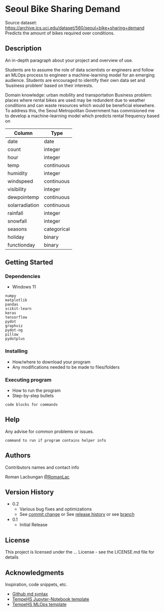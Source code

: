 # Seoul Bike Sharing Demand

Source dataset: https://archive.ics.uci.edu/dataset/560/seoul+bike+sharing+demand
Predicts the amount of bikes required over conditions.

## Description

An in-depth paragraph about your project and overview of use.

Students are to assume the role of data scientists or engineers and follow an MLOps process to engineer a machine-learning model for an emerging audience. Students are encouraged to identify their own data set and ‘business problem’ based on their interests.

Domain knowledge: urban mobility and transportation
Business problem: places where rental bikes are used may be redundent due to weather conditions and can waste resources which would be beneficial elsewhere. To address this, the Seoul Metropolitan Government has commisioned me to develop a machine-learning model which predicts rental frequency based on

| Column | Type |
| -------------- | ----------- |
| date | date |
| count | integer |
| hour | integer |
| temp | continuous |
| humidity | integer |
| windspeed | continuous |
| visibility | integer |
| dewpointemp | continuous |
| solarradiation | continuous |
| rainfall | integer |
| snowfall | integer |
| seasons | categorical |
| holiday | binary |
| functionday | binary |

## Getting Started

### Dependencies

- Windows 11

```
numpy
matplotlib
pandas
scikit-learn
keras
tensorflow
pydot
graphviz
pydot-ng
pillow
pydotplus
```

### Installing

- How/where to download your program
- Any modifications needed to be made to files/folders

### Executing program

- How to run the program
- Step-by-step bullets

```
code blocks for commands
```

## Help

Any advise for common problems or issues.

```
command to run if program contains helper info
```

## Authors

Contributors names and contact info

Roman Lacbungan
[@RomanLac](https://github.com/RomanLac)

## Version History

- 0.2
  - Various bug fixes and optimizations
  - See [commit change]() or See [release history]() or see [branch]()
- 0.1
  - Initial Release

## License

This project is licensed under the ... License - see the LICENSE.md file for details

## Acknowledgments

Inspiration, code snippets, etc.

- [Github md syntax](https://docs.github.com/en/get-started/writing-on-github/getting-started-with-writing-and-formatting-on-github/basic-writing-and-formatting-syntax)
- [TempeHS Jupyter-Notebook template](https://github.com/TempeHS/TempeHS_Jupyter-Notebook_DevContainer)
- [TempeHS MLOps template](https://github.com/TempeHS/MLOps)

